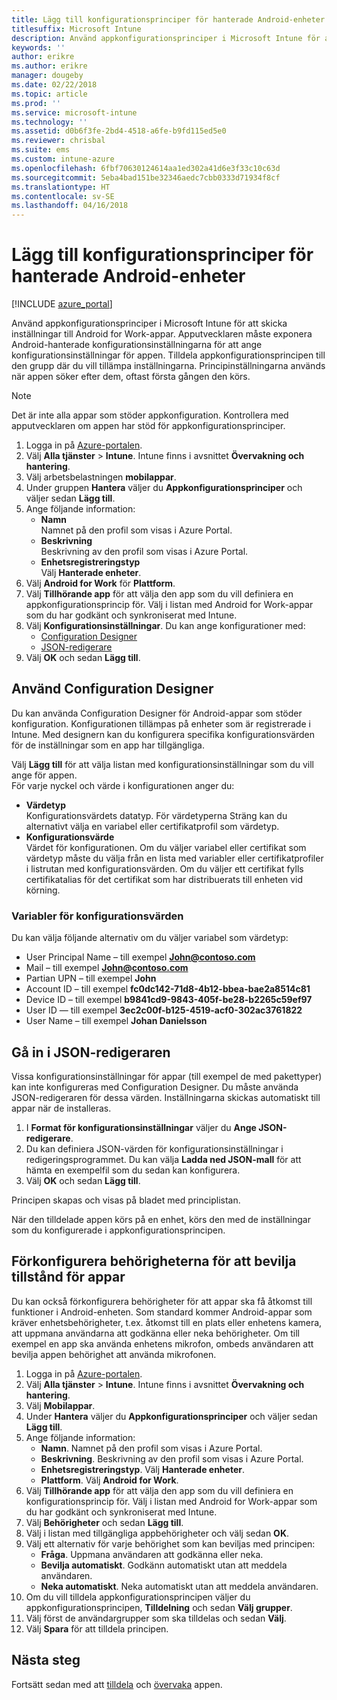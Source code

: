```yaml
---
title: Lägg till konfigurationsprinciper för hanterade Android-enheter
titlesuffix: Microsoft Intune
description: Använd appkonfigurationsprinciper i Microsoft Intune för att skicka inställningar när användarna kör en Android for Work-app.
keywords: ''
author: erikre
ms.author: erikre
manager: dougeby
ms.date: 02/22/2018
ms.topic: article
ms.prod: ''
ms.service: microsoft-intune
ms.technology: ''
ms.assetid: d0b6f3fe-2bd4-4518-a6fe-b9fd115ed5e0
ms.reviewer: chrisbal
ms.suite: ems
ms.custom: intune-azure
ms.openlocfilehash: 6fbf70630124614aa1ed302a41d6e3f33c10c63d
ms.sourcegitcommit: 5eba4bad151be32346aedc7cbb0333d71934f8cf
ms.translationtype: HT
ms.contentlocale: sv-SE
ms.lasthandoff: 04/16/2018
---
```

# <a name="add-app-configuration-policies-for-managed-android-devices"></a>Lägg till konfigurationsprinciper för hanterade Android-enheter

[!INCLUDE [azure_portal](./includes/azure_portal.md)]

Använd appkonfigurationsprinciper i Microsoft Intune för att skicka inställningar till Android for Work-appar. Apputvecklaren måste exponera Android-hanterade konfigurationsinställningarna för att ange konfigurationsinställningar för appen. Tilldela appkonfigurationsprincipen till den grupp där du vill tillämpa inställningarna.  Principinställningarna används när appen söker efter dem, oftast första gången den körs.

> [!Note]  
> Det är inte alla appar som stöder appkonfiguration. Kontrollera med apputvecklaren om appen har stöd för appkonfigurationsprinciper.

1. Logga in på [Azure-portalen](https://portal.azure.com).
2. Välj **Alla tjänster** > **Intune**. Intune finns i avsnittet **Övervakning och hantering**.
3. Välj arbetsbelastningen **mobilappar**.
4. Under gruppen **Hantera** väljer du **Appkonfigurationsprinciper** och väljer sedan **Lägg till**.
5. Ange följande information:
    - **Namn**  
      Namnet på den profil som visas i Azure Portal.
    - **Beskrivning**  
      Beskrivning av den profil som visas i Azure Portal.
    - **Enhetsregistreringstyp**  
      Välj **Hanterade enheter**.
6. Välj **Android for Work** för **Plattform**.
7. Välj **Tillhörande app** för att välja den app som du vill definiera en appkonfigurationsprincip för. Välj i listan med Android for Work-appar som du har godkänt och synkroniserat med Intune.
8. Välj **Konfigurationsinställningar**. Du kan ange konfigurationer med:
    - [Configuration Designer](#Use-the-configuration-designer)
    - [JSON-redigerare](#Enter-the-JSON-editor)
9. Välj **OK** och sedan **Lägg till**.

## <a name="use-the-configuration-designer"></a>Använd Configuration Designer

Du kan använda Configuration Designer för Android-appar som stöder konfiguration. Konfigurationen tillämpas på enheter som är registrerade i Intune. Med designern kan du konfigurera specifika konfigurationsvärden för de inställningar som en app har tillgängliga.

Välj **Lägg till** för att välja listan med konfigurationsinställningar som du vill ange för appen.  
För varje nyckel och värde i konfigurationen anger du:

  - **Värdetyp**  
    Konfigurationsvärdets datatyp. För värdetyperna Sträng kan du alternativt välja en variabel eller certifikatprofil som värdetyp.
  - **Konfigurationsvärde**  
    Värdet för konfigurationen. Om du väljer variabel eller certifikat som värdetyp måste du välja från en lista med variabler eller certifikatprofiler i listrutan med konfigurationsvärden.  Om du väljer ett certifikat fylls certifikatalias för det certifikat som har distribuerats till enheten vid körning.
    
### <a name="supported-variables-for-configuration-values"></a>Variabler för konfigurationsvärden

Du kan välja följande alternativ om du väljer variabel som värdetyp:
- User Principal Name – till exempel **John@contoso.com**
- Mail – till exempel **John@contoso.com**
- Partian UPN – till exempel **John**
- Account ID – till exempel **fc0dc142-71d8-4b12-bbea-bae2a8514c81**
- Device ID – till exempel **b9841cd9-9843-405f-be28-b2265c59ef97**
- User ID — till exempel **3ec2c00f-b125-4519-acf0-302ac3761822**
- User Name – till exempel **Johan Danielsson**


## <a name="enter-the-json-editor"></a>Gå in i JSON-redigeraren

Vissa konfigurationsinställningar för appar (till exempel de med pakettyper) kan inte konfigureras med Configuration Designer. Du måste använda JSON-redigeraren för dessa värden. Inställningarna skickas automatiskt till appar när de installeras.

1. I **Format för konfigurationsinställningar** väljer du **Ange JSON-redigerare**.
2. Du kan definiera JSON-värden för konfigurationsinställningar i redigeringsprogrammet. Du kan välja **Ladda ned JSON-mall** för att hämta en exempelfil som du sedan kan konfigurera.
3. Välj **OK** och sedan **Lägg till**.

Principen skapas och visas på bladet med principlistan.

När den tilldelade appen körs på en enhet, körs den med de inställningar som du konfigurerade i appkonfigurationsprincipen.

## <a name="preconfigure-the-permissions-grant-state-for-apps"></a>Förkonfigurera behörigheterna för att bevilja tillstånd för appar

Du kan också förkonfigurera behörigheter för att appar ska få åtkomst till funktioner i Android-enheten. Som standard kommer Android-appar som kräver enhetsbehörigheter, t.ex. åtkomst till en plats eller enhetens kamera, att uppmana användarna att godkänna eller neka behörigheter. Om till exempel en app ska använda enhetens mikrofon, ombeds användaren att bevilja appen behörighet att använda mikrofonen.

1. Logga in på [Azure-portalen](https://portal.azure.com).
2. Välj **Alla tjänster** > **Intune**. Intune finns i avsnittet **Övervakning och hantering**.
3. Välj **Mobilappar**.
3. Under **Hantera** väljer du **Appkonfigurationsprinciper** och väljer sedan **Lägg till**.
4. Ange följande information:
    - **Namn**. Namnet på den profil som visas i Azure Portal.
    - **Beskrivning**. Beskrivning av den profil som visas i Azure Portal.
    - **Enhetsregistreringstyp**. Välj **Hanterade enheter**.
    - **Plattform**. Välj **Android for Work**.
5. Välj **Tillhörande app** för att välja den app som du vill definiera en konfigurationsprincip för. Välj i listan med Android for Work-appar som du har godkänt och synkroniserat med Intune.
6. Välj **Behörigheter** och sedan **Lägg till**.
7. Välj i listan med tillgängliga appbehörigheter och välj sedan **OK**.
8. Välj ett alternativ för varje behörighet som kan beviljas med principen:
    - **Fråga**. Uppmana användaren att godkänna eller neka.
    - **Bevilja automatiskt**. Godkänn automatiskt utan att meddela användaren.
    - **Neka automatiskt**. Neka automatiskt utan att meddela användaren.
9. Om du vill tilldela appkonfigurationsprincipen väljer du appkonfigurationsprincipen, **Tilldelning** och sedan **Välj grupper**.
10. Välj först de användargrupper som ska tilldelas och sedan **Välj**.
11. Välj **Spara** för att tilldela principen.

## <a name="next-steps"></a>Nästa steg

Fortsätt sedan med att [tilldela](apps-deploy.md) och [övervaka](apps-monitor.md) appen.

